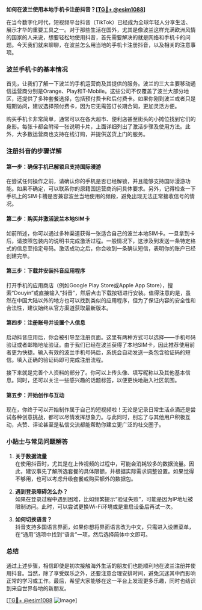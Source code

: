 **如何在波兰使用本地手机卡注册抖音？[[TG💪+ @esim1088](https://t.me/s/esim1088)]**

在当今数字化时代，短视频平台抖音（TikTok）已经成为全球年轻人分享生活、展示才华的重要工具之一。对于那些生活在国外，尤其是像波兰这样充满欧洲风情的国家的人来说，想要轻松地使用抖音，首先需要解决的就是网络和手机卡的问题。今天我们就来聊聊，在波兰怎么用当地的手机卡注册抖音，以及相关的注意事项。

### 波兰手机卡的基本情况

首先，让我们了解一下波兰的手机运营商及其提供的服务。波兰的三大主要移动通信运营商分别是Orange、Play和T-Mobile。这些公司不仅覆盖了波兰大部分地区，还提供了多种套餐选择，包括预付费卡和后付费卡。如果你刚到波兰或者只是短期访问，建议选择预付费卡，因为它无需签订长期合同，更加灵活方便。

购买手机卡非常简单，通常可以在各大超市、便利店甚至街头的小摊位找到它们的身影。每张卡都会附带一张说明卡片，上面详细列出了激活步骤及使用方法。此外，大多数运营商也支持在线订购，并提供送货上门的服务。

### 注册抖音的步骤详解

#### 第一步：确保手机已解锁且支持国际漫游

在尝试任何操作之前，请确认你的手机是否已经解锁，并且能够支持国际漫游功能。如果不确定，可以联系你的原籍国运营商询问具体要求。另外，记得检查一下手机上的SIM卡槽是否兼容波兰当地使用的频段，避免出现无法正常接收信号的情况。

#### 第二步：购买并激活波兰本地SIM卡

如前所述，你可以通过多种渠道获得一张适合自己的波兰本地SIM卡。一旦拿到卡后，请按照包装内的说明书完成激活过程。一般情况下，这涉及到发送一条特定格式的信息至指定号码。激活成功之后，你会收到一条确认短信，表明你的账户已经创建完毕。

#### 第三步：下载并安装抖音应用程序

打开手机的应用商店（例如Google Play Store或Apple App Store），搜索“Douyin”或直接输入“抖音”，然后点击下载按钮进行安装。值得注意的是，虽然在中国大陆以外的地方也可以找到类似的应用程序，但为了保证内容的安全性和合法性，建议始终从官方渠道获取最新版本。

#### 第四步：注册账号并设置个人信息

启动抖音应用后，你会被引导至注册页面。这里有两种方式可以选择——手机号码验证或者邮箱地址验证。由于我们已经在波兰获得了本地SIM卡，因此推荐使用前者更为快捷。输入有效的波兰手机号码后，系统会自动发送一条包含验证码的短信。填入正确的验证码即可完成注册流程。

接下来就是完善个人资料的部分了。你可以上传头像、填写昵称以及其他基本信息。同时，还可以关注一些感兴趣的话题标签，以便更快地融入社区氛围。

#### 第五步：开始创作与互动

现在，你终于可以开始制作属于自己的短视频啦！无论是记录日常生活点滴还是尝试各种创意挑战，都可以尽情发挥想象力。与此同时，别忘了与其他用户积极互动，点赞、评论甚至是私信交流都能帮助你建立更广泛的社交圈子。

### 小贴士与常见问题解答

1. **关于数据流量**  
   在使用抖音时，尤其是在上传视频的过程中，可能会消耗较多的数据流量。因此，建议事先了解所选套餐的具体限额，并根据实际需求调整设置。如果觉得不够用，也可以考虑升级套餐或购买额外的数据包。

2. **遇到登录障碍怎么办？**  
   如果在登录过程中遇到困难，比如频繁提示“验证失败”，可能是因为IP地址被限制访问。此时，可以尝试更换Wi-Fi环境或是重启设备后再试一次。

3. **如何切换语言？**  
   抖音支持多国语言界面，如果你想将界面语言改为中文，只需进入设置菜单，在“通用”选项中找到“语言”一项，然后选择简体中文即可。

### 总结

通过上述步骤，相信即使是初次接触海外生活的朋友们也能顺利地在波兰注册并使用抖音。当然，除了享受娱乐之外，还要注意合理安排时间，避免沉迷其中而影响正常的学习或工作。最后，希望大家能够在这一平台上发现更多乐趣，同时也结识到来自世界各地的新朋友。

[[TG💪+ @esim1088](https://t.me/s/esim1088) ![Image](https://i.postimg.cc/4NQfJmqS/Snipaste-2025-05-13-00-14-12.png)]